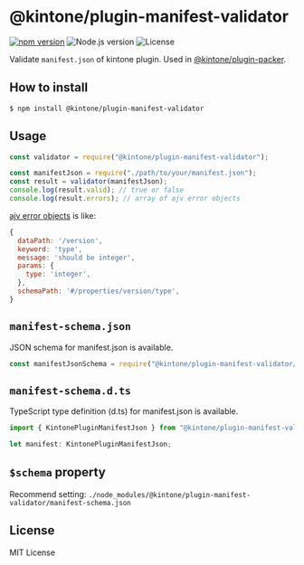 # @kintone/plugin-manifest-validator

[![npm version](https://badge.fury.io/js/%40kintone%2Fplugin-manifest-validator.svg)](https://badge.fury.io/js/%40kintone%2Fplugin-manifest-validator)
![Node.js version](https://img.shields.io/badge/dynamic/json.svg?url=https://raw.githubusercontent.com/kintone/js-sdk/master/packages/create-plugin/package.json&label=node&query=$.engines.node&colorB=blue)
![License](https://img.shields.io/npm/l/@kintone/plugin-manifest-validator.svg)

Validate `manifest.json` of kintone plugin. Used in [@kintone/plugin-packer](https://github.com/kintone/plugin-packer).

## How to install

```console
$ npm install @kintone/plugin-manifest-validator
```

## Usage

```js
const validator = require("@kintone/plugin-manifest-validator");

const manifestJson = require("./path/to/your/manifest.json");
const result = validator(manifestJson);
console.log(result.valid); // true or false
console.log(result.errors); // array of ajv error objects
```

[ajv error objects](https://ajv.js.org/api.html#error-objects) is like:

```js
{
  dataPath: '/version',
  keyword: 'type',
  message: 'should be integer',
  params: {
    type: 'integer',
  },
  schemaPath: '#/properties/version/type',
}
```

## `manifest-schema.json`

JSON schema for manifest.json is available.

```js
const manifestJsonSchema = require("@kintone/plugin-manifest-validator/manifest-schema.json");
```

## `manifest-schema.d.ts`

TypeScript type definition (d.ts) for manifest.json is available.

```typescript
import { KintonePluginManifestJson } from "@kintone/plugin-manifest-validator/manifest-schema";

let manifest: KintonePluginManifestJson;
```

## `$schema` property
Recommend setting: `./node_modules/@kintone/plugin-manifest-validator/manifest-schema.json`

## License

MIT License
